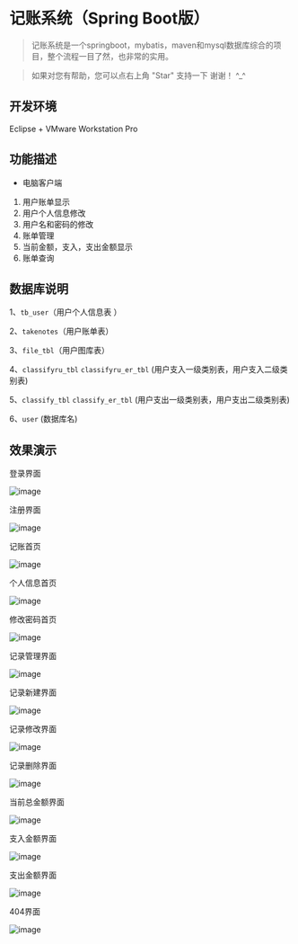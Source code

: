 # 记账系统（Spring Boot版）


>  记账系统是一个springboot，mybatis，maven和mysql数据库综合的项目，整个流程一目了然，也非常的实用。

>  如果对您有帮助，您可以点右上角 "Star" 支持一下 谢谢！ ^_^



## 开发环境
Eclipse + VMware Workstation Pro
## 功能描述
- 电脑客户端
1. 用户账单显示
2. 用户个人信息修改
3. 用户名和密码的修改
4. 账单管理
5. 当前金额，支入，支出金额显示
6. 账单查询
## 数据库说明
1、`tb_user`（用户个人信息表 ） 

2、`takenotes`（用户账单表）

3、`file_tbl`（用户图库表）

4、`classifyru_tbl` `classifyru_er_tbl` (用户支入一级类别表，用户支入二级类别表)

5、`classify_tbl` `classify_er_tbl` (用户支出一级类别表，用户支出二级类别表)

6、`user` (数据库名)
## 效果演示

登录界面

![image](https://github.com/2842345067/Spring-Toob/blob/master/images/1.png)

注册界面

![image](https://github.com/2842345067/Spring-Toob/blob/master/images/2.png)

记账首页

![image](https://github.com/2842345067/Spring-Toob/blob/master/images/3.png)

个人信息首页

![image](https://github.com/2842345067/Spring-Toob/blob/master/images/4.png)

修改密码首页

![image](https://github.com/2842345067/Spring-Toob/blob/master/images/5.png)

记录管理界面

![image](https://github.com/2842345067/Spring-Toob/blob/master/images/6.png)

记录新建界面

![image](https://github.com/2842345067/Spring-Toob/blob/master/images/7.png)

记录修改界面

![image](https://github.com/2842345067/Spring-Toob/blob/master/images/8.png)

记录删除界面

![image](https://github.com/2842345067/Spring-Toob/blob/master/images/9.png)

当前总金额界面

![image](https://github.com/2842345067/Spring-Toob/blob/master/images/10.png)

支入金额界面

![image](https://github.com/2842345067/Spring-Toob/blob/master/images/11.png)

支出金额界面

![image](https://github.com/2842345067/Spring-Toob/blob/master/images/12.png)

404界面

![image](https://github.com/2842345067/Spring-Toob/blob/master/images/13.png)


